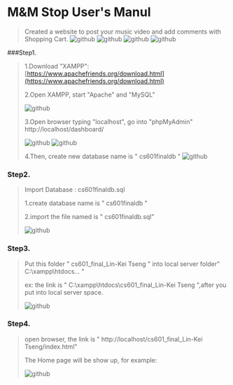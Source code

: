 M&M Stop User's Manul
=====================
>Created a website to post your music video and add comments with Shopping Cart.
![github](https://github.com/Tedtseng/My-Music-and-Movie-Stop/blob/master/pic/00.png "00")
![github](https://github.com/Tedtseng/My-Music-and-Movie-Stop/blob/master/pic/00.1.png "00.1")
![github](https://github.com/Tedtseng/My-Music-and-Movie-Stop/blob/master/pic/00.2.png "00.2")
![github](https://github.com/Tedtseng/My-Music-and-Movie-Stop/blob/master/pic/00.3.png "00.3")

###Step1.<br />
>1.Download "XAMPP": [https://www.apachefriends.org/download.html](https://www.apachefriends.org/download.html)<br />
>
>2.Open XAMPP, start "Apache" and "MySQL"<br />
>
>![github](https://github.com/Tedtseng/My-Music-and-Movie-Stop/blob/master/pic/01.png "01") 
>
>3.Open browser typing "localhost", go into "phpMyAdmin"
>        http://localhost/dashboard/
>
>![github](https://github.com/Tedtseng/My-Music-and-Movie-Stop/blob/master/pic/02.png "02") 
>![github](https://github.com/Tedtseng/My-Music-and-Movie-Stop/blob/master/pic/02.1.png "02.1") 
>
>4.Then, create new database name is " cs601finaldb "
>![github](https://github.com/Tedtseng/My-Music-and-Movie-Stop/blob/master/pic/03.png "03") 
>

### Step2.<br/>
>Import Database : cs601finaldb.sql
>
> 1.create database name is " cs601finaldb "
>
> 2.import the file named is " cs601finaldb.sql"
>
>![github](https://github.com/Tedtseng/My-Music-and-Movie-Stop/blob/master/pic/04.png "04") 
>

### Step3.<br/>
>Put this folder " cs601_final_Lin-Kei Tseng " into local server folder" C:\xampp\htdocs\... "
>
>ex: the link is " C:\xampp\htdocs\cs601_final_Lin-Kei Tseng ",after you put into local server space.
>
>![github](https://github.com/Tedtseng/My-Music-and-Movie-Stop/blob/master/pic/05.png "05")
>
        
### Step4.<br/> 
>open browser, the link is " http://localhost/cs601_final_Lin-Kei Tseng/index.html"
>
>The Home page will be show up, for example:
>
>![github](https://github.com/Tedtseng/My-Music-and-Movie-Stop/blob/master/pic/06.png "06")
>
        
